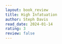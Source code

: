 ```yaml
---
layout: book_review
title: High Infatuation
author: Steph Davis
read_date: 2024-01-14
rating: 3
review: false
---
```


